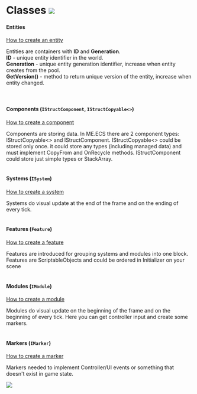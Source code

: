 # Classes [![](Logo-Tiny.png)](/../../#glossary)

#### Entities
[How to create an entity](Manual-CreatingEntities.md)

Entities are containers with **ID** and **Generation**.<br>
**ID** - unique entity identifier in the world.<br>
**Generation** - unique entity generation identifier, increase when entity creates from the pool.<br>
**GetVersion()** - method to return unique version of the entity, increase when entity changed.<br>
<br>
<br>

#### Components (```IStructComponent```, ```IStructCopyable<>```)
[How to create a component](Manual-CreatingComponents.md)

Components are storing data. In ME.ECS there are 2 component types: IStructCopyable<> and IStructComponent.
IStructCopyable<> could be stored only once. it could store any types (including managed data) and must implement CopyFrom and OnRecycle methods.
IStructComponent could store just simple types or StackArray.
<br>
<br>

#### Systems (```ISystem```)
[How to create a system](Manual-CreatingSystems.md)

Systems do visual update at the end of the frame and on the ending of every tick.
<br>
<br>

#### Features (```Feature```)
[How to create a feature](Manual-CreatingFeature.md)

Features are introduced for grouping systems and modules into one block. Features are ScriptableObjects and could be ordered in Initializer on your scene
<br>
<br>

#### Modules (```IModule```)
[How to create a module](Manual-CreatingModules.md)

Modules do visual update on the beginning of the frame and on the beginning of every tick. Here you can get controller input and create some markers.
<br>
<br>

#### Markers (```IMarker```)
[How to create a marker](Manual-CreatingMarkers.md)

Markers needed to implement Controller/UI events or something that doesn't exist in game state.

[![](Footer.png)](/../../#glossary)
